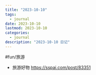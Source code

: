 ```yaml
---
title: "2023-10-10"
tags:
  - journal
date: 2023-10-10
lastmod: 2023-10-10
categories:
  - journal
description: "2023-10-10 日记"
---
```


#fun/旅游

- 旅游好物 https://sspai.com/post/83351
